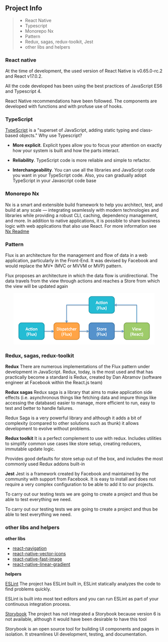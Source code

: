 ## Project Info

> - React Native
> - Typescript
> - Monorepo Nx
> - Pattern
> - Redux, sagas, redux-toolkit, Jest
> - other libs and helpers

### React native

At the time of development, the used version of React Native is v0.65.0-rc.2 and React v17.0.2.

All the code developed has been using the best practices of JavaScript ES6 and Typescript 4.

React Native recommendations have been followed. The components are developed with functions and with profuse use of hooks.

### TypeScript

[TypeScript](https://es.wikipedia.org/wiki/TypeScript) is a "superset of JavaScript, adding static typing and class-based objects."
Why use Typescript?

- **More explicit**. Explicit types allow you to focus your attention on exactly how your system is built and how the parts interact.
- **Reliability**. TypeScript code is more reliable and simple to refactor.

- **Interchangeability**. You can use all the libraries and JavaScript code you want in your TypeScript code. Also, you can gradually adopt TypeScript in your Javascript code base

### Monorepo Nx

Nx is a smart and extensible build framework to help you architect, test, and build at any scale — integrating seamlessly with modern technologies and libraries while providing a robust CLI, caching, dependency management, and more.
In addition to native applications, it is possible to share business logic with web applications that also use React.
For more information see [Nx Readme](./Nx.md)

### Pattern

Flux is an architecture for the management and flow of data in a web application, particularly in the Front-End. It was devised by Facebook and would replace the MV\* (MVC or MVVM or MVP) pattern.

Flux proposes an architecture in which the data flow is unidirectional. The data travels from the view through actions and reaches a Store from which the view will be updated again

<p style="text-align: center;"><img src="./flux.png" width="450"></p>

### Redux, sagas, redux-toolkit

**Redux**
There are numerous implementations of the Flux pattern under development in JavaScript. Redux, today, is the most used and that has practically become a standard is Redux, created by Dan Abramov (software engineer at Facebook within the React.js team)

**Redux sagas**
Redux saga is a library that aims to make application side effects (i.e. asynchronous things like fetching data and impure things like accessing the database) easier to manage, more efficient to run, easy to test and better to handle failures.

Redux Saga is a very powerful library and although it adds a bit of complexity (compared to other solutions such as thunk) it allows development to evolve without problems.

**Redux toolkit**
It is a perfect complement to use with redux. Includes utilities to simplify common use cases like store setup, creating reducers, immutable update logic.

Provides good defaults for store setup out of the box, and includes the most commonly used Redux addons built-in

**Jest**
Jest is a framework created by Facebook and maintained by the community with support from Facebook. It is easy to install and does not require a very complex configuration to be able to add it to our projects.

To carry out our testing tests we are going to create a project and thus be able to test everything we need.

To carry out our testing tests we are going to create a project and thus be able to test everything we need.

### other libs and helpers

**other libs**

- [react-navigation](https://reactnavigation.org/)
- [react-native-vector-icons](https://github.com/oblador/react-native-vector-icons)
- [react-native-fast-image](https://github.com/DylanVann/react-native-fast-image)
- [react-native-linear-gradient](https://github.com/react-native-linear-gradient/react-native-linear-gradient)

**helpers**

[ESLint](https://eslint.org/)
The project has ESLint built in, ESLint statically analyzes the code to find problems quickly.

ESLint is built into most text editors and you can run ESLint as part of your continuous integration process.

[Storybook](https://storybook.js.org/)
The project has not integrated a Storybook because version 6 is not available, although it would have been desirable to have this tool

Storybook is an open source tool for building UI components and pages in isolation. It streamlines UI development, testing, and documentation.
